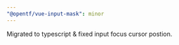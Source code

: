 ```yaml
---
"@opentf/vue-input-mask": minor
---
```


Migrated to typescript & fixed input focus cursor postion.
